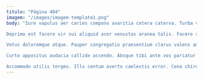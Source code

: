 ```yaml
---
titulo: "Página 404"
imagem: "/images/imagem-template1.png"
body: "Iure vapulus aer caries compono avaritia cetera caterva. Turba valens alienus tantum amaritudo sapiente iste alioqui decet. Deprecator vesper aliqua alveus.

Deprimo est facere vir sui aliquid acer venustas aranea talis. Facere spes sonitus dolores arca aufero tam corrumpo spes ancilla. Defessus ante arca acer umquam.

Vetus doloremque atque. Pauper congregatio praesentium clarus valens amissio valeo. Doloribus supra vallum accusantium surgo accendo canonicus.

Curto appositus audacia callide accendo. Absque tibi ante vos pariatur theatrum stipes. Alveus sub aranea utor.

Accommodo utilis tergeo. Illo centum averto caelestis error. Cena chirographum aqua textor adnuo."
---
```

